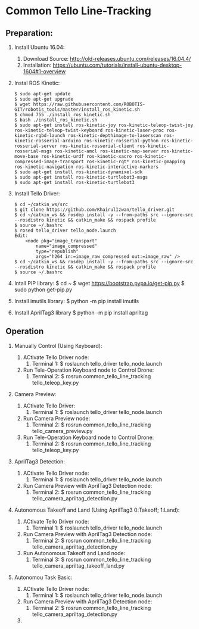 # Common Tello Line-Tracking

## Preparation:

1. Install Ubuntu 16.04: 
	1. Download Source: http://old-releases.ubuntu.com/releases/16.04.4/
	2. Installation: https://ubuntu.com/tutorials/install-ubuntu-desktop-1604#1-overview

2. Instal ROS Kinetic:
	```
	$ sudo apt-get update
	$ sudo apt-get upgrade
	$ wget https://raw.githubusercontent.com/ROBOTIS-GIT/robotis_tools/master/install_ros_kinetic.sh
	$ chmod 755 ./install_ros_kinetic.sh 
	$ bash ./install_ros_kinetic.sh 
	$ sudo apt-get install ros-kinetic-joy ros-kinetic-teleop-twist-joy ros-kinetic-teleop-twist-keyboard ros-kinetic-laser-proc ros-kinetic-rgbd-launch ros-kinetic-depthimage-to-laserscan ros-kinetic-rosserial-arduino ros-kinetic-rosserial-python ros-kinetic-rosserial-server ros-kinetic-rosserial-client ros-kinetic-rosserial-msgs ros-kinetic-amcl ros-kinetic-map-server ros-kinetic-move-base ros-kinetic-urdf ros-kinetic-xacro ros-kinetic-compressed-image-transport ros-kinetic-rqt* ros-kinetic-gmapping ros-kinetic-navigation ros-kinetic-interactive-markers
	$ sudo apt-get install ros-kinetic-dynamixel-sdk
	$ sudo apt-get install ros-kinetic-turtlebot3-msgs
	$ sudo apt-get install ros-kinetic-turtlebot3
	```
	
3. Install Tello Driver:
	```
	$ cd ~/catkin_ws/src
	$ git clone https://github.com/KhairulIzwan/tello_driver.git
	$ cd ~/catkin_ws && rosdep install -y --from-paths src --ignore-src --rosdistro kinetic && catkin_make && rospack profile
	$ source ~/.bashrc
	$ rosed tello_driver tello_node.launch
	Edit:
		<node pkg="image_transport" 
			name="image_compressed"
			type="republish"
			args="h264 in:=image_raw compressed out:=image_raw" />
	$ cd ~/catkin_ws && rosdep install -y --from-paths src --ignore-src --rosdistro kinetic && catkin_make && rospack profile
	$ source ~/.bashrc
	```
	
4. Intall PIP library:
	$ cd ~
	$ wget https://bootstrap.pypa.io/get-pip.py
	$ sudo python get-pip.py
5. Install imutils library:
	$ python -m pip install imutils
6. Install AprilTag3 library
	$ python -m pip install apriltag
	
## Operation

1. Manually Control (Using Keyboard):
	1. ACtivate Tello Driver node:
		1. Terminal 1: $ roslaunch tello_driver tello_node.launch
	2. Run Tele-Operation Keyboard node to Control Drone:
		1. Terminal 2: $ rosrun common_tello_line_tracking tello_teleop_key.py
	
2. Camera Preview:
	1. ACtivate Tello Driver:
		1. Terminal 1: $ roslaunch tello_driver tello_node.launch
	2. Run Camera Preview node:
		1. Terminal 2: $ rosrun common_tello_line_tracking tello_camera_preview.py
	3. Run Tele-Operation Keyboard node to Control Drone:
		1. Terminal 2: $ rosrun common_tello_line_tracking tello_teleop_key.py
	
3. AprilTag3 Detection:
	1. ACtivate Tello Driver node:
		1. Terminal 1: $ roslaunch tello_driver tello_node.launch
	2. Run Camera Preview with AprilTag3 Detection node:
		1. Terminal 2: $ rosrun common_tello_line_tracking tello_camera_apriltag_detection.py
	
4. Autonomous Takeoff and Land (Using AprilTag3 0:Takeoff; 1:Land):
	1. ACtivate Tello Driver node:
		1. Terminal 1: $ roslaunch tello_driver tello_node.launch
	2. Run Camera Preview with AprilTag3 Detection node:
		1. Terminal 2: $ rosrun common_tello_line_tracking tello_camera_apriltag_detection.py
	3. Run Autonomous Takeoff and Land node:
		1. Terminal 3: $ rosrun common_tello_line_tracking tello_camera_apriltag_takeoff_land.py
	
5. Autonomou Task Basic:
	1. ACtivate Tello Driver node:
		1. Terminal 1: $ roslaunch tello_driver tello_node.launch
	2. Run Camera Preview with AprilTag3 Detection node:
		1. Terminal 2: $ rosrun common_tello_line_tracking tello_camera_apriltag_detection.py
	3. 
